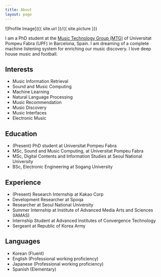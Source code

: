 ```yaml
---
title: About
layout: page
---
```

![Profile Image]({{ site.url }}/{{ site.picture }})

<p>I am a PhD student at the <a href="http://mtg.upf.edu/research/labs/asp-lab">Music Technology Group (MTG)</a> of Universitat Pompeu Fabra (UPF) in Barcelona, Spain. I am dreaming of a complete machine listening system for enriching our music discovery. I love deep house music and football.</p>


<h2>Interests</h2>

<ul>
	<li>Music Information Retrieval</li>
	<li>Sound and Music Computing</li>
	<li>Machine Learning</li>
	<li>Natural Language Processing</li>
	<li>Music Recommendation</li>
	<li>Music Discovery</li>
	<li>Music Interfaces</li>
	<li>Electronic Music</li>
</ul>



<h2>Education</h2>

<ul>
	<li>(Present) PhD student at Universitat Pompeu Fabra</li>
	<li>MSc, Sound and Music Computing, at Universitat Pompeu Fabra</li>
	<li>MSc, Digital Contents and Information Studies at Seoul National University</li>
	<li>BSc, Electronic Engineering at Sogang University</li>
</ul>


<h2>Experience</h2>

<ul>
	<li>(Present) Research Internship at Kakao Corp</li>
	<li>Development Researcher at Spoqa</li>
	<li>Researcher at Seoul National University</li>
	<li>Summer Internship at Institute of Advanced Media Arts and Sciences (IAMAS)</li>
	<li>Internship Student at Advanced Institutes of Convergence Technology</li>
	<li>Sergeant at Republic of Korea Army</li>
</ul>


<h2>Languages</h2>
<ul>
	<li>Korean	(Fluent)</li>
	<li>English	(Professional working proficiency)</li>
	<li>Japanese	(Professional working proficiency)</li>
	<li>Spanish	(Elementary)</li>
</ul>


